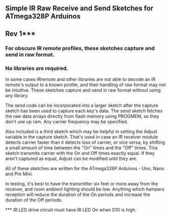 ## Simple IR Raw Receive and Send Sketches for ATmega328P Arduinos
## Rev 1***

### For obscure IR remote profiles, these sketches capture and send in raw format.
### No libraries are required.


In some cases IRremote and other libraries are not able to decode an IR remote's
output to a known profile, and their handling of raw format may not be intuitive.
These sketches capture and send in raw format without using any library.

The send code can be incorporated into a larger sketch after the capture sketch has
been used to capture each key's data. The send sketch fetches the raw data arrays
directly from flash memory using PROGMEM, so they don't use up ram. Any carrier
frequency may be specified.

Also included is a third sketch which may be helpful in setting the Adjust variable
in the capture sketch. That's used in case an IR receiver module detects carrier
faster than it detects loss of carrier, or vice versa, by shifting a small amount of
time between the "On" times and the "Off" times.  This sketch transmits carrier with
the On and Off times exactly equal.  If they aren't captured as equal, Adjust can be
modified until they are.

All of these sketches are written for the ATmega328P Arduinos - Uno, Nano and Pro Mini.

In testing, it's best to have the transmitter six feet or more away from the receiver,
and room ambient lighting should be low.  Anything which hampers reception will reduce
the duration of the On periods and increase the duration of the Off periods.

*** IR LED drive circuit must have IR LED On when D10 is high.

